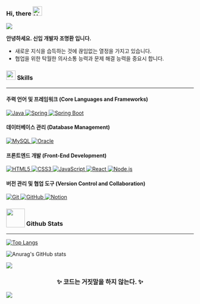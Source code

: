 ### Hi, there <img src="https://raw.githubusercontent.com/Tarikul-Islam-Anik/Animated-Fluent-Emojis/master/Emojis/Hand%20gestures/Hand%20with%20Fingers%20Splayed%20Light%20Skin%20Tone.png" alt="Hand with Fingers Splayed Light Skin Tone" width="25" height="25" />
<img src="https://user-images.githubusercontent.com/73097560/115834477-dbab4500-a447-11eb-908a-139a6edaec5c.gif">

**안녕하세요. 신입 개발자 조명환 입니다.**

- 새로운 지식을 습득하는 것에 끊임없는 열정을 가지고 있습니다.
- 협업을 위한 탁월한 의사소통 능력과 문제 해결 능력을 중요시 합니다.

### <picture><img src="https://media2.giphy.com/media/QssGEmpkyEOhBCb7e1/giphy.gif?cid=ecf05e47a0n3gi1bfqntqmob8g9aid1oyj2wr3ds3mg700bl&rid=giphy.gif" width ="25"></picture> <b> Skills</b>
---

#### 주력 언어 및 프레임워크 (Core Languages and Frameworks)

<a href="https://www.java.com" target="_blank"> 
    <img alt="Java" src="https://img.shields.io/badge/Java-%23007396.svg?style=plastic&logo=java&logoColor=white">
</a>
<a href="https://spring.io/" target="_blank"> 
    <img alt="Spring" src="https://img.shields.io/badge/Spring-%236DB33F.svg?style=plastic&logo=spring&logoColor=white">
</a>
<a href="https://spring.io/projects/spring-boot" target="_blank"> 
    <img alt="Spring Boot" src="https://img.shields.io/badge/Spring_Boot-%236DB33F.svg?style=plastic&logo=spring-boot&logoColor=white">
</a>

#### 데이터베이스 관리 (Database Management)

<a href="https://www.mysql.com/" target="_blank"> 
    <img alt="MySQL" src="https://img.shields.io/badge/MySQL-%234479A1.svg?style=plastic&logo=mysql&logoColor=white">
</a>
<a href="https://www.oracle.com/database/" target="_blank"> 
    <img alt="Oracle" src="https://img.shields.io/badge/Oracle-%23F80000.svg?style=plastic&logo=oracle&logoColor=white">
</a>

#### 프론트엔드 개발 (Front-End Development)

<a href="https://en.wikipedia.org/wiki/HTML5" target="_blank"> 
    <img alt="HTML5" src="https://img.shields.io/badge/HTML5-%23E34F26.svg?style=plastic&logo=html5&logoColor=white">
</a>
<a href="https://www.w3.org/Style/CSS/Overview.en.html" target="_blank"> 
    <img alt="CSS3" src="https://img.shields.io/badge/CSS3-%231572B6.svg?style=plastic&logo=css3&logoColor=white">
</a>
<a href="https://www.javascript.com/" target="_blank"> 
    <img alt="JavaScript" src="https://img.shields.io/badge/JavaScript-%23F7DF1E.svg?style=plastic&logo=javascript&logoColor=black">
</a>

<a href="https://reactjs.org/" target="_blank"> 
    <img alt="React" src="https://img.shields.io/badge/React-%2361DAFB.svg?style=plastic&logo=react&logoColor=black">
</a>
<a href="https://nodejs.org/" target="_blank"> 
    <img alt="Node.js" src="https://img.shields.io/badge/Node.js-%23339933.svg?style=plastic&logo=node.js&logoColor=white">
</a>

#### 버전 관리 및 협업 도구 (Version Control and Collaboration)

<a href="https://git-scm.com/" target="_blank"> 
    <img alt="Git" src="https://img.shields.io/badge/Git-%23F05033.svg?style=plastic&logo=git&logoColor=white">
</a>
<a href="https://github.com/" target="_blank"> 
    <img alt="GitHub" src="https://img.shields.io/badge/GitHub-%23121011.svg?style=plastic&logo=github&logoColor=white">
</a>
<a href="https://www.notion.so/" target="_blank"> 
    <img alt="Notion" src="https://img.shields.io/badge/Notion-%23001177.svg?style=plastic&logo=notion&logoColor=white">
</a>

### <picture><img src = "https://github.com/7oSkaaa/7oSkaaa/blob/main/Images/Statistics.gif?raw=true" width = 50px style="vertical-align:bottom"></picture> Github Stats
---

[![Top Langs](https://github-readme-stats.vercel.app/api/top-langs/?username=ChoMyeongHwan&layout=compact)](https://github.com/anuraghazra/github-readme-stats)

![Anurag's GitHub stats](https://github-readme-stats.vercel.app/api?username=ChoMyeongHwan&show_icons=true&theme=radical)


<img src="https://user-images.githubusercontent.com/73097560/115834477-dbab4500-a447-11eb-908a-139a6edaec5c.gif">

<div align='center'>

### <b>✨ 코드는 거짓말을 하지 않는다. ✨</b>

</div>

<img src="https://user-images.githubusercontent.com/73097560/115834477-dbab4500-a447-11eb-908a-139a6edaec5c.gif">
